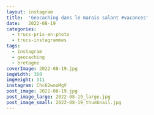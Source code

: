 ```yaml
---
layout: instagram
title:  'Geocaching dans le marais salant #vacances'
date:   2022-08-19
categories: 
  - trucs-pris-en-photo
  - trucs-instagrammes
tags:
  - instagram
  - geocaching
  - bretagne
coverImage: 2022-08-19.jpg
imgWidth: 360
imgHeight: 311
instagram: Chc62wnoMgV
post_image: 2022-08-19.jpg
post_image_large: 2022-08-19_large.jpg
post_image_small: 2022-08-19_thumbnail.jpg
---
```



